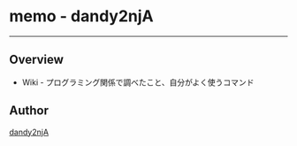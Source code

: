 # memo - dandy2njA
---

## Overview
- Wiki - プログラミング関係で調べたこと、自分がよく使うコマンド

## Author
[dandy2njA](https://github.com/dandy2njA/)